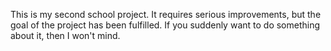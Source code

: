 This is my second school project.
It requires serious improvements, but the goal of the project has been fulfilled.
If you suddenly want to do something about it, then I won't mind.
